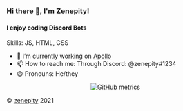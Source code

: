### Hi there 👋, I'm Zenepity!
#### I enjoy coding Discord Bots

Skills: JS, HTML, CSS

- 🔭 I’m currently working on [Apollo](https://github.com/zenepity/Apollo) 
- 📫 How to reach me: Through Discord: @zenepity#1234 
- 😄 Pronouns: He/they 

<div align="center">
<img src="https://metrics.lecoq.io/zenepity" alt="GitHub metrics">
</div>

© [zenepity](https://github.com/zenepity) 2021
